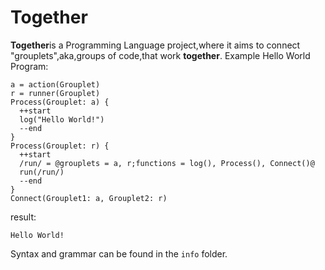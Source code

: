 # Together
**Together**is a Programming Language project,where it aims to connect "grouplets",aka,groups of code,that work **together**.
Example Hello World Program:
```
a = action(Grouplet)
r = runner(Grouplet)
Process(Grouplet: a) {
  ++start
  log("Hello World!")
  --end
}
Process(Grouplet: r) {
  ++start
  /run/ = @grouplets = a, r;functions = log(), Process(), Connect()@
  run(/run/)
  --end
}
Connect(Grouplet1: a, Grouplet2: r)
```
result:
```
Hello World!
```
Syntax and grammar can be found in the ``info`` folder.
